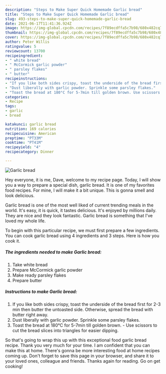 ```yaml
---
description: "Steps to Make Super Quick Homemade Garlic bread"
title: "Steps to Make Super Quick Homemade Garlic bread"
slug: 493-steps-to-make-super-quick-homemade-garlic-bread
date: 2021-06-17T11:41:36.924Z
image: https://img-global.cpcdn.com/recipes/7f89ecdffa5c7b98/680x482cq70/garlic-bread-recipe-main-photo.jpg
thumbnail: https://img-global.cpcdn.com/recipes/7f89ecdffa5c7b98/680x482cq70/garlic-bread-recipe-main-photo.jpg
cover: https://img-global.cpcdn.com/recipes/7f89ecdffa5c7b98/680x482cq70/garlic-bread-recipe-main-photo.jpg
author: Peter Willis
ratingvalue: 5
reviewcount: 13700
recipeingredient:
- " white bread"
- " McCormick garlic powder"
- " parsley flakes"
- " butter"
recipeinstructions:
- "If you like both sides crispy, toast the underside of the bread first for 2-3 min then butter the untoasted side. Otherwise, spread the bread with butter right away."
- "Dust liberally with garlic powder. Sprinkle some parsley flakes."
- "Toast the bread at 180°C for 5-7min till golden brown. Use scissors to cut the bread slices into triangles for easier dipping."
categories:
- Recipe
tags:
- garlic
- bread

katakunci: garlic bread 
nutrition: 169 calories
recipecuisine: American
preptime: "PT33M"
cooktime: "PT41M"
recipeyield: "4"
recipecategory: Dinner

---
```



![Garlic bread](https://img-global.cpcdn.com/recipes/7f89ecdffa5c7b98/680x482cq70/garlic-bread-recipe-main-photo.jpg)

Hey everyone, it is me, Dave, welcome to my recipe page. Today, I will show you a way to prepare a special dish, garlic bread. It is one of my favorites food recipes. For mine, I will make it a bit unique. This is gonna smell and look delicious.



Garlic bread is one of the most well liked of current trending meals in the world. It's easy, it is quick, it tastes delicious. It's enjoyed by millions daily. They are nice and they look fantastic. Garlic bread is something that I've loved my whole life.


To begin with this particular recipe, we must first prepare a few ingredients. You can cook garlic bread using 4 ingredients and 3 steps. Here is how you cook it.

<!--inarticleads1-->

##### The ingredients needed to make Garlic bread:

1. Take  white bread
1. Prepare  McCormick garlic powder
1. Make ready  parsley flakes
1. Prepare  butter




<!--inarticleads2-->

##### Instructions to make Garlic bread:

1. If you like both sides crispy, toast the underside of the bread first for 2-3 min then butter the untoasted side. Otherwise, spread the bread with butter right away.
1. Dust liberally with garlic powder. Sprinkle some parsley flakes.
1. Toast the bread at 180°C for 5-7min till golden brown. - Use scissors to cut the bread slices into triangles for easier dipping.




So that's going to wrap this up with this exceptional food garlic bread recipe. Thank you very much for your time. I am confident that you can make this at home. There's gonna be more interesting food at home recipes coming up. Don't forget to save this page in your browser, and share it to your loved ones, colleague and friends. Thanks again for reading. Go on get cooking!
